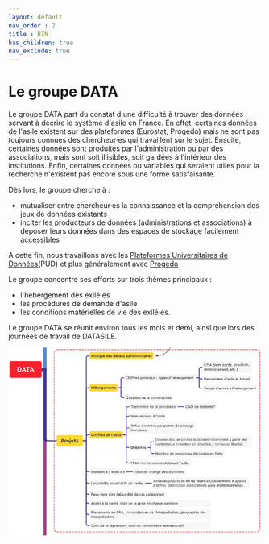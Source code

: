 ```yaml
---
layout: default
nav_order : 2
title : BIN 
has_children: true
nav_exclude: true
--- 
```


# Le groupe DATA 

Le groupe DATA part du constat d'une difficulté  à trouver des données servant à décrire le système d'asile en France. En effet, certaines données de l'asile existent sur des plateformes (Eurostat, Progedo) mais ne sont pas toujours connues des chercheur·es qui travaillent sur le sujet. Ensuite, certaines données sont produites par l'administration ou par des associations, mais sont soit illisibles, soit gardées à l'intérieur des institutions. Enfin, certaines données ou variables qui seraient utiles pour la recherche n'existent pas encore sous une forme satisfaisante.

Dès lors, le groupe cherche à :
- mutualiser entre chercheur·es la connaissance et la compréhension des jeux de données existants
- inciter les producteurs de données (administrations et associations) à déposer leurs données dans des espaces de stockage facilement accessibles

A cette fin, nous travaillons avec les [Plateformes Universitaires de Données](https://www.progedo.fr/services/plates-formes-universitaires-de-donnees/)(PUD) et plus généralement avec [Progedo](https://www.progedo.fr/)

Le groupe concentre ses efforts sur trois thèmes principaux : 
- l'hébergement des exilé·es
- les procédures de demande d'asile 
- les conditions matérielles de vie des exilé·es. 

Le groupe DATA se réunit environ tous les mois et demi, ainsi que lors des journées de travail de DATASILE.

![](../img/data_index_projets.png)
